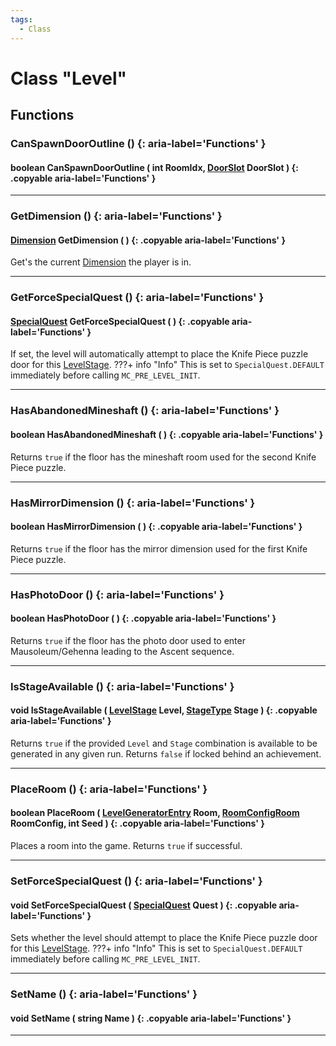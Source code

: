 ```yaml
---
tags:
  - Class
---
```

# Class "Level"

## Functions

### CanSpawnDoorOutline () {: aria-label='Functions' }
#### boolean CanSpawnDoorOutline ( int RoomIdx, [DoorSlot](https://wofsauge.github.io/IsaacDocs/rep/enums/DoorSlot.html) DoorSlot ) {: .copyable aria-label='Functions' }

___
### GetDimension () {: aria-label='Functions' }
#### [Dimension](enums/Dimension.md) GetDimension ( ) {: .copyable aria-label='Functions' }
Get's the current [Dimension](enums/Dimension.md) the player is in.

___
### GetForceSpecialQuest () {: aria-label='Functions' }
#### [SpecialQuest](enums/SpecialQuest.md) GetForceSpecialQuest ( ) {: .copyable aria-label='Functions' }
If set, the level will automatically attempt to place the Knife Piece puzzle door for this [LevelStage](https://wofsauge.github.io/IsaacDocs/rep/enums/LevelStage.html).
???+ info "Info"
	This is set to `SpecialQuest.DEFAULT` immediately before calling `MC_PRE_LEVEL_INIT`.

___
### HasAbandonedMineshaft () {: aria-label='Functions' }
#### boolean HasAbandonedMineshaft ( ) {: .copyable aria-label='Functions' }
Returns `true` if the floor has the mineshaft room used for the second Knife Piece puzzle.

___
### HasMirrorDimension () {: aria-label='Functions' }
#### boolean HasMirrorDimension ( ) {: .copyable aria-label='Functions' }
Returns `true` if the floor has the mirror dimension used for the first Knife Piece puzzle.

___
### HasPhotoDoor () {: aria-label='Functions' }
#### boolean HasPhotoDoor ( ) {: .copyable aria-label='Functions' }
Returns `true` if the floor has the photo door used to enter Mausoleum/Gehenna leading to the Ascent sequence.

___
### IsStageAvailable () {: aria-label='Functions' }
#### void IsStageAvailable ( [LevelStage](https://wofsauge.github.io/IsaacDocs/rep/enums/LevelStage.html) Level, [StageType](https://wofsauge.github.io/IsaacDocs/rep/enums/StageType.html) Stage ) {: .copyable aria-label='Functions' }
Returns `true` if the provided `Level` and `Stage` combination is available to be generated in any given run. Returns `false` if locked behind an achievement.

___
### PlaceRoom () {: aria-label='Functions' }
#### boolean PlaceRoom ( [LevelGeneratorEntry](LevelGeneratorEntry.md) Room, [RoomConfigRoom](https://wofsauge.github.io/IsaacDocs/rep/RoomConfig_Room.html) RoomConfig, int Seed ) {: .copyable aria-label='Functions' }
Places a room into the game. Returns `true` if successful.

___
### SetForceSpecialQuest () {: aria-label='Functions' }
#### void SetForceSpecialQuest ( [SpecialQuest](enums/SpecialQuest.md) Quest ) {: .copyable aria-label='Functions' }
Sets whether the level should attempt to place the Knife Piece puzzle door for this [LevelStage](https://wofsauge.github.io/IsaacDocs/rep/enums/LevelStage.html).
???+ info "Info"
	This is set to `SpecialQuest.DEFAULT` immediately before calling `MC_PRE_LEVEL_INIT`.

___
### SetName () {: aria-label='Functions' }
#### void SetName ( string Name ) {: .copyable aria-label='Functions' }

___
